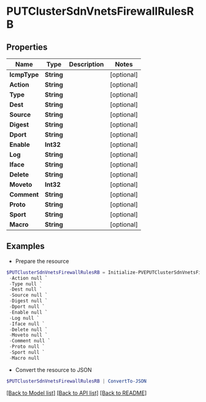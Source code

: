 # PUTClusterSdnVnetsFirewallRulesRB
## Properties

Name | Type | Description | Notes
------------ | ------------- | ------------- | -------------
**IcmpType** | **String** |  | [optional] 
**Action** | **String** |  | [optional] 
**Type** | **String** |  | [optional] 
**Dest** | **String** |  | [optional] 
**Source** | **String** |  | [optional] 
**Digest** | **String** |  | [optional] 
**Dport** | **String** |  | [optional] 
**Enable** | **Int32** |  | [optional] 
**Log** | **String** |  | [optional] 
**Iface** | **String** |  | [optional] 
**Delete** | **String** |  | [optional] 
**Moveto** | **Int32** |  | [optional] 
**Comment** | **String** |  | [optional] 
**Proto** | **String** |  | [optional] 
**Sport** | **String** |  | [optional] 
**Macro** | **String** |  | [optional] 

## Examples

- Prepare the resource
```powershell
$PUTClusterSdnVnetsFirewallRulesRB = Initialize-PVEPUTClusterSdnVnetsFirewallRulesRB  -IcmpType null `
 -Action null `
 -Type null `
 -Dest null `
 -Source null `
 -Digest null `
 -Dport null `
 -Enable null `
 -Log null `
 -Iface null `
 -Delete null `
 -Moveto null `
 -Comment null `
 -Proto null `
 -Sport null `
 -Macro null
```

- Convert the resource to JSON
```powershell
$PUTClusterSdnVnetsFirewallRulesRB | ConvertTo-JSON
```

[[Back to Model list]](../README.md#documentation-for-models) [[Back to API list]](../README.md#documentation-for-api-endpoints) [[Back to README]](../README.md)

